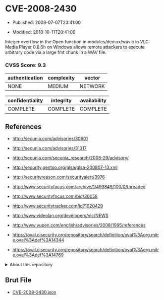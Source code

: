 # CVE-2008-2430

- Published: 2008-07-07T23:41:00

- Modified: 2018-10-11T20:41:00

Integer overflow in the Open function in modules/demux/wav.c in VLC Media Player 0.8.6h on Windows allows remote attackers to execute arbitrary code via a large fmt chunk in a WAV file.

### CVSS Score: **9.3**

| authentication | complexity | vector |
| --- | --- | --- |
| NONE | MEDIUM | NETWORK |

| confidentiality | integrity | availability |
| --- | --- | --- |
| COMPLETE | COMPLETE | COMPLETE |

## References

* http://secunia.com/advisories/30601

* http://secunia.com/advisories/31317

* http://secunia.com/secunia_research/2008-29/advisory/

* http://security.gentoo.org/glsa/glsa-200807-13.xml

* http://securityreason.com/securityalert/3976

* http://www.securityfocus.com/archive/1/493849/100/0/threaded

* http://www.securityfocus.com/bid/30058

* http://www.securitytracker.com/id?1020429

* http://www.videolan.org/developers/vlc/NEWS

* http://www.vupen.com/english/advisories/2008/1995/references

* https://oval.cisecurity.org/repository/search/definition/oval%3Aorg.mitre.oval%3Adef%3A14344

* https://oval.cisecurity.org/repository/search/definition/oval%3Aorg.mitre.oval%3Adef%3A14769

<details>
<summary>About this repository</summary> 

  This repository is part of the project [Live Hack CVE](https://github.com/Live-Hack-CVE). Main website can be found [www.live-hack.org](https://www.live-hack.org) 
  
  Made by [Sn0wAlice](https://github.com/Sn0wAlice) for the people that care about security and need to have a feed of the latest CVEs. Hope you enjoy it, don't forget to star the repo and follow me on [Twitter](https://twitter.com/Sn0wAlice) and [Github](https://github.com/Sn0wAlice). And that is my [personnal website](https://www.alice-snow.me/)

  - [Home Page](https://github.com/Live-Hack-CVE)
  - [Framework](https://github.com/Live-Hack-CVE/cve-framework)
  - [CVE database](https://github.com/Live-Hack-CVE/full_database)
  - [Changelog](https://github.com/Live-Hack-CVE/Changelog)
</details>

## Brut File

* [CVE-2008-2430.json](https://raw.githubusercontent.com/Live-Hack-CVE/full_database/main/cves/2008/CVE-2008-2430.json)


